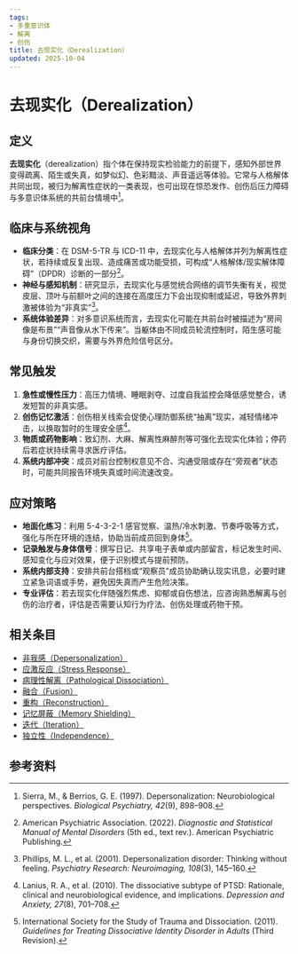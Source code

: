 ```yaml
---
tags:
- 多重意识体
- 解离
- 创伤
title: 去现实化（Derealization）
updated: 2025-10-04
---
```


# 去现实化（Derealization）

## 定义

**去现实化**（derealization）指个体在保持现实检验能力的前提下，感知外部世界变得疏离、陌生或失真，如梦似幻、色彩黯淡、声音遥远等体验。它常与人格解体共同出现，被归为解离性症状的一类表现，也可出现在惊恐发作、创伤后压力障碍与多意识体系统的共前台情境中[^去现实化-1]。

## 临床与系统视角

- **临床分类**：在 DSM-5-TR 与 ICD-11 中，去现实化与人格解体并列为解离性症状，若持续或反复出现、造成痛苦或功能受损，可构成“人格解体/现实解体障碍”（DPDR）诊断的一部分[^去现实化-2]。
- **神经与感知机制**：研究显示，去现实化与感觉统合网络的调节失衡有关，视觉皮层、顶叶与前额叶之间的连接在高度压力下会出现抑制或延迟，导致外界刺激被体验为“非真实”[^去现实化-3]。
- **系统体验差异**：对多意识系统而言，去现实化可能在共前台时被描述为“房间像是布景”“声音像从水下传来”。当躯体由不同成员轮流控制时，陌生感可能与身份切换交织，需要与外界危险信号区分。

## 常见触发

1. **急性或慢性压力**：高压力情境、睡眠剥夺、过度自我监控会降低感觉整合，诱发短暂的非真实感。
2. **创伤记忆激活**：创伤相关线索会促使心理防御系统“抽离”现实，减轻情绪冲击，以换取暂时的生理安全感[^去现实化-4]。
3. **物质或药物影响**：致幻剂、大麻、解离性麻醉剂等可强化去现实化体验；停药后若症状持续需寻求医疗评估。
4. **系统内部冲突**：成员对前台控制权意见不合、沟通受阻或存在“旁观者”状态时，可能共同报告环境失真或时间流速改变。

## 应对策略

- **地面化练习**：利用 5-4-3-2-1 感官觉察、温热/冷水刺激、节奏呼吸等方式，强化与所在环境的连结，协助当前成员回到身体[^去现实化-5]。
- **记录触发与身体信号**：撰写日记、共享电子表单或内部留言，标记发生时间、感知变化与应对效果，便于识别模式与提前预防。
- **系统内部支持**：安排共前台搭档或“观察员”成员协助确认现实讯息，必要时建立紧急词语或手势，避免因失真而产生危险决策。
- **专业评估**：若去现实化伴随强烈焦虑、抑郁或自伤想法，应咨询熟悉解离与创伤的治疗者，评估是否需要认知行为疗法、创伤处理或药物干预。

## 相关条目

- [非我感（Depersonalization）](Depersonalization.md)
- [应激反应（Stress Response）](Stress-Response.md)
- [病理性解离（Pathological Dissociation）](Pathological-Dissociation.md)
- [融合（Fusion）](Fusion.md)
- [重构（Reconstruction）](Reconstruction.md)
- [记忆屏蔽（Memory Shielding）](Memory-Shielding.md)
- [迭代（Iteration）](Iteration.md)
- [独立性（Independence）](Independence.md)

## 参考资料

[^去现实化-1]: Sierra, M., & Berrios, G. E. (1997). Depersonalization: Neurobiological perspectives. *Biological Psychiatry, 42*(9), 898–908.
[^去现实化-2]: American Psychiatric Association. (2022). *Diagnostic and Statistical Manual of Mental Disorders* (5th ed., text rev.). American Psychiatric Publishing.
[^去现实化-3]: Phillips, M. L., et al. (2001). Depersonalization disorder: Thinking without feeling. *Psychiatry Research: Neuroimaging, 108*(3), 145–160.
[^去现实化-4]: Lanius, R. A., et al. (2010). The dissociative subtype of PTSD: Rationale, clinical and neurobiological evidence, and implications. *Depression and Anxiety, 27*(8), 701–708.
[^去现实化-5]: International Society for the Study of Trauma and Dissociation. (2011). *Guidelines for Treating Dissociative Identity Disorder in Adults* (Third Revision).
